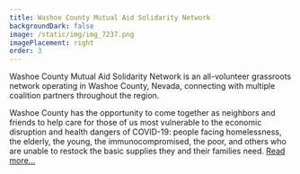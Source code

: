 ```yaml
---
title: Washoe County Mutual Aid Solidarity Network
backgroundDark: false
image: /static/img/img_7237.png
imagePlacement: right
order: 3
---
```

Washoe County Mutual Aid Solidarity Network is an all-volunteer grassroots network operating in Washoe County, Nevada, connecting with multiple coalition partners throughout the region.

Washoe County has the opportunity to come together as neighbors and friends to help care for those of us most vulnerable to the economic disruption and health dangers of COVID-19: people facing homelessness, the elderly, the young, the immunocompromised, the poor, and others who are unable to restock the basic supplies they and their families need. [Read more...](https://truckeemeadowsjbgc.org/washoe-county-mutual-aid-solidarity-netowrk/)